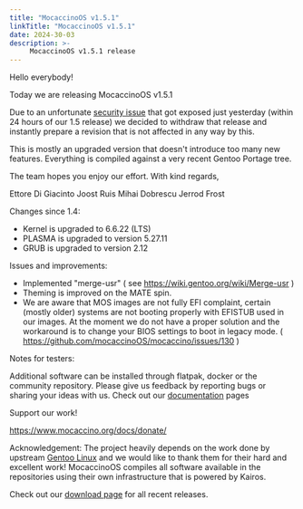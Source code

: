 ```yaml
---
title: "MocaccinoOS v1.5.1"
linkTitle: "MocaccinoOS v1.5.1"
date: 2024-30-03
description: >-
     MocaccinoOS v1.5.1 release
---
```


Hello everybody!

Today we are releasing MocaccinoOS v1.5.1

Due to an unfortunate [security issue](https://www.openwall.com/lists/oss-security/2024/03/29/4) that got exposed just yesterday (within 24 hours of our 1.5 release) we decided to withdraw that release and instantly prepare a revision that is not affected in any way by this. 

This is mostly an upgraded version that doesn't introduce too many new features. Everything is compiled against a very recent Gentoo Portage tree.

The team hopes you enjoy our effort.
With kind regards,

Ettore Di Giacinto
Joost Ruis
Mihai Dobrescu
Jerrod Frost

Changes since 1.4:

- Kernel is upgraded to 6.6.22 (LTS)
- PLASMA is upgraded to version 5.27.11
- GRUB is upgraded to version 2.12

Issues and improvements:

- Implemented "merge-usr" ( see https://wiki.gentoo.org/wiki/Merge-usr )
- Theming is improved on the MATE spin.
- We are aware that MOS images are not fully EFI complaint, certain (mostly older) systems are not booting properly with EFISTUB used in our images. At the moment we do not have a proper solution and the workaround is to change your BIOS settings to boot in legacy mode. ( https://github.com/mocaccinoOS/mocaccino/issues/130 )

Notes for testers:

Additional software can be installed through flatpak, docker or the community repository.
Please give us feedback by reporting bugs or sharing your ideas with us.
Check out our [documentation](https://www.mocaccino.org/docs/) pages

Support our work!

https://www.mocaccino.org/docs/donate/

Acknowledgement:
The project heavily depends on the work done by upstream [Gentoo Linux](https://gentoo.org) and we would like to thank them for their hard and excellent work! MocaccinoOS compiles all software available in the repositories using their own infrastructure that is powered by Kairos.

Check out our [download page](https://github.com/mocaccinoOS/mocaccino/releases) for all recent releases.
